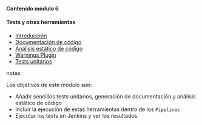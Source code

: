 #### Contenido módulo 6

#### Tests y otras herramientas

* [Introducción](/#introduction)
* [Documentación de código](/#doxygen)
* [Análisis estático de código](/#cppcheck)
* [Warnings Plugin](/#warnings)
* [Tests unitarios](/#unit_tests)
 
notes:

Los objetivos de este módulo son:

* Añadir sencillos tests unitarios, generación de documentación y análisis estático de código
* Incluir la ejecución de estas herramientas dentro de los `Pipelines`
* Ejecutar los tests en Jenkins y ver los resultados
